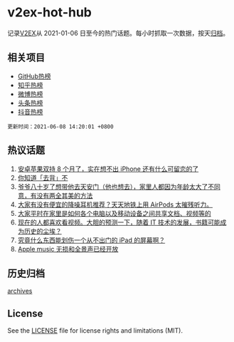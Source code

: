 # v2ex-hot-hub

 记录[V2EX](https://www.v2ex.com/)从 2021-01-06 日至今的热门话题。每小时抓取一次数据，按天[归档](archives)。
 
 ## 相关项目

- [GitHub热榜](https://github.com/lonnyzhang423/github-hot-hub)
- [知乎热榜](https://github.com/lonnyzhang423/zhihu-hot-hub)
- [微博热榜](https://github.com/lonnyzhang423/weibo-hot-hub)
- [头条热榜](https://github.com/lonnyzhang423/toutiao-hot-hub)
- [抖音热榜](https://github.com/lonnyzhang423/douyin-hot-hub)


 `更新时间：2021-06-08 14:20:01 +0800`

## 热议话题

1. [安卓苹果双持 8 个月了，实在想不出 iPhone 还有什么可留恋的了](https://www.v2ex.com/t/781943)
1. [你知道「去背」不](https://www.v2ex.com/t/781921)
1. [爷爷八十岁了想带他去天安门（他也想去），家里人都因为年龄太大了不同意，有没有两全其美的方法](https://www.v2ex.com/t/782045)
1. [大家有没有便宜的降噪耳机推荐？天天地铁上用 AirPods 太摧残听力。](https://www.v2ex.com/t/781930)
1. [大家平时在家里是如何各个电脑以及移动设备之间共享文档、视频等的](https://www.v2ex.com/t/782005)
1. [现在的人都喜欢看视频。大胆的预测一下，随着 IT 技术的发展，书籍可能成为历史的尘埃？](https://www.v2ex.com/t/782116)
1. [究竟什么东西能划伤一个从不出门的 iPad 的屏幕啊？](https://www.v2ex.com/t/781899)
1. [Apple music 无损和全景声已经开放](https://www.v2ex.com/t/782099)

## 历史归档

[archives](archives)

## License

See the [LICENSE](LICENSE) file for license rights and limitations (MIT).
